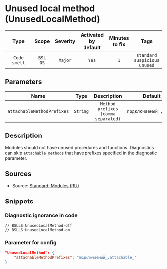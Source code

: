 # Unused local method (UnusedLocalMethod)

|      Type      |    Scope    | Severity |    Activated<br>by default    |    Minutes<br>to fix    |                        Tags                        |
|:-------------:|:-----------------------------:|:--------:|:------------------------------:|:-----------------------------------:|:--------------------------------------------------:|
| `Code smell` |         `BSL`<br>`OS`         | `Major` |              `Yes`              |                 `1`                 |       `standard`<br>`suspicious`<br>`unused`       |

## Parameters


|            Name             |   Type    |                    Description                     |    Default value    |
|:--------------------------:|:--------:|:-----------------------------------------------:|:------------------------------:|
| `attachableMethodPrefixes` | `String` | `Method prefixes (comma separated)` |  `подключаемый_,attachable_`   |
<!-- Блоки выше заполняются автоматически, не трогать -->
## Description

Modules should not have unused procedures and functions. Diagnostics can skip `attachable methods` that have prefixes specified in the diagnostic parameter.

## Sources

* Source: [Standard: Modules (RU)](https://its.1c.ru/db/v8std#content:456:hdoc)

## Snippets

<!-- Блоки ниже заполняются автоматически, не трогать -->
### Diagnostic ignorance in code

```bsl
// BSLLS:UnusedLocalMethod-off
// BSLLS:UnusedLocalMethod-on
```

### Parameter for config

```json
"UnusedLocalMethod": {
    "attachableMethodPrefixes": "подключаемый_,attachable_"
}
```
